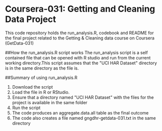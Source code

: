 # Coursera-031: Getting and Cleaning Data Project
This code repository holds the run_analysis.R, codebook and README for the final project related to the Getting & Cleaning data course on Coursera (GetData-031)

##How the run_analysis.R script works
The run_analysis script is a self contained file that can be opened with R studio and run from the current working directory.This script assumes that the "UCI HAR Dataset" directory is in the same directory as the file is.

##Summary of using run_analysis.R
1. Download the script
2. Load the file in R or RStudio. 
3. Ensure that a directory named "UCI HAR Dataset" with the files for the project is available in the same folder
4. Run the script
4. The code produces an aggregate.data.all table as the final outcome
5. The code also creates a file named gngdhr-getdata-031.txt in the same directory
